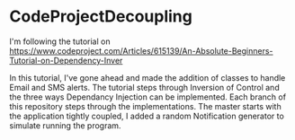 # CodeProjectDecoupling
I'm following the tutorial on https://www.codeproject.com/Articles/615139/An-Absolute-Beginners-Tutorial-on-Dependency-Inver 

  In this tutorial, I've gone ahead and made the addition of classes to handle Email and SMS alerts.  The tutorial steps through Inversion of Control and the three ways Dependancy Injection can be implemented.  Each branch of this repository steps through the implementations.  The master starts with the application tightly coupled, I added a random Notification generator to simulate running the program.
